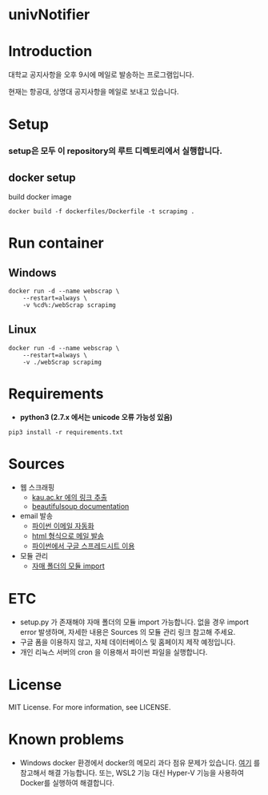 # univNotifier

# Introduction
대학교 공지사항을 오후 9시에 메일로 발송하는 프로그램입니다.

현재는 항공대, 상명대 공지사항을 메일로 보내고 있습니다.
# Setup
### setup은 모두 이 repository의 루트 디렉토리에서 실행합니다.

## docker setup
build docker image
```shell
docker build -f dockerfiles/Dockerfile -t scrapimg .
```
# Run container

## Windows
```shell
docker run -d --name webscrap \
    --restart=always \
    -v %cd%:/webScrap scrapimg
```
## Linux
```shell
docker run -d --name webscrap \
    --restart=always \
    -v ./webScrap scrapimg
```

# Requirements
- __python3 (2.7.x 에서는 unicode 오류 가능성 있음)__
```shell
pip3 install -r requirements.txt
```
# Sources
- 웹 스크래핑
  - [kau.ac.kr 에의 링크 추출](https://github.com/Space4all/kau-notify)
  - [beautifulsoup documentation](https://www.crummy.com/software/BeautifulSoup/bs4/doc/)
- email 발송
  - [파이썬 이메일 자동화](http://hleecaster.com/python-email-automation/)
  - [html 형식으로 메일 발송](https://stackoverflow.com/questions/882712/sending-html-email-using-python)
  - [파이썬에서 구글 스프레드시트 이용](http://hleecaster.com/python-google-drive-spreadsheet-api/)
- 모듈 관리
  - [자매 폴더의 모듈 import](https://stackoverflow.com/questions/6323860/sibling-package-imports/50193944#50193944)
  
# ETC
- setup.py 가 존재해야 자매 폴더의 모듈 import 가능합니다. 없을 경우 import error 발생하며, 자세한 내용은 Sources 의 모듈 관리 링크 참고해 주세요.
- 구글 폼을 이용하지 않고, 자체 데이터베이스 및 홈페이지 제작 예정입니다.
- 개인 리눅스 서버의 cron 을 이용해서 파이썬 파일을 실행합니다.

# License
MIT License. For more information, see LICENSE.

# Known problems
- Windows docker 환경에서 docker의 메모리 과다 점유 문제가 있습니다. [여기](https://github.com/microsoft/WSL/issues/4166#issuecomment-526725261) 를 참고해서 해결 가능합니다. 또는, WSL2 기능 대신 Hyper-V 기능을 사용하여 Docker를 실행하여 해결합니다.
